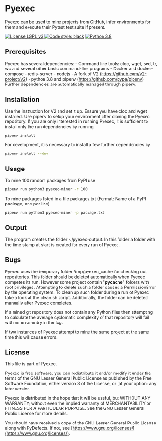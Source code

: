 # Pyexec

Pyexec can be used to mine projects from GitHub, infer environments for them and execute their Pytest test suite if present.

[![License LGPL v3](https://img.shields.io/badge/License-LGPL%20v3-blue.svg)](https://www.gnu.org/licenses/lgpl-3.0)
[![Code style: black](https://img.shields.io/badge/code%20style-black-000000.svg)](https://github.com/ambv/black)
[![Python 3.8](https://img.shields.io/badge/python-3.8-blue.svg)](https://www.python.org)

## Prerequisites
Pyexec has several dependencies:
    - Command line tools: cloc, wget, sed, tr, wc and several other basic command-line programs
    - Docker and docker-compose
    - redis-server
    - nodejs
    - A fork of V2 (https://github.com/v2-project/v2)
    - python 3.8 and pipenv (https://github.com/pypa/pipenv)
Further dependencies are automatically managed through pipenv.

## Installation
Use the instruction for V2 and set it up.
Ensure you have cloc and wget installed.
Use pipenv to setup your environment after cloning the Pyexec repository.
If you are only interested in running Pyexec,
it is sufficient to install only the run dependencies by running
```bash
pipenv install
```
For development,
it is necessary to install a few further dependencies by
```bash
pipenv install --dev
```
## Usage
To mine 100 random packages from PyPI use
```bash
pipenv run python3 pyexec-miner -r 100
```
To mine packages listed in a file packages.txt (Format: Name of a PyPI package, one per line)
```bash
pipenv run python3 pyexec-miner -p package.txt
```

## Output
The program creates the folder ~/pyexec-output. 
In this folder a folder with the time stamp at start is created for every run of Pyexec.

## Bugs
Pyexec uses the temporary folder /tmp/pyexec_cache for checking out repositories.
This folder should be deleted automatically when Pyexec competes its run.
However some project contain "__pycache__" folders with root privileges.
Attempting to delete such a folder causes a PermissionError by the operating system.
To clean up such folder during a run of Pyexec take a look at the clean.sh script.
Additionally, the folder can be deleted manually after Pyexec completes.

If a mined git repository does not contain any Python files then attempting to calculate the average cyclomatic complexity of that repository will fail with an error entry in the log.

If two instances of Pyexec attempt to mine the same project at the same time this will cause errors.

## License
This file is part of Pyexec.

Pyexec is free software: you can redistribute it and/or modify
it under the terms of the GNU Lesser General Public License as published by
the Free Software Foundation, either version 3 of the License, or
(at your option) any later version.

Pyexec is distributed in the hope that it will be useful,
but WITHOUT ANY WARRANTY; without even the implied warranty of
MERCHANTABILITY or FITNESS FOR A PARTICULAR PURPOSE.  See the
GNU Lesser General Public License for more details.

You should have received a copy of the GNU Lesser General Public License
along with PyDefects.  If not, see
[https://www.gnu.org/licenses/](https://www.gnu.org/licenses/).
